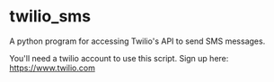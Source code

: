# twilio_sms
A python program for accessing Twilio's API to send SMS messages.

You'll need a twilio account to use this script.  Sign up here:  https://www.twilio.com
